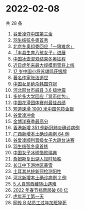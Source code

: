 # 2022-02-08

共 28 条

<!-- BEGIN -->
<!-- 最后更新时间 Tue Feb 08 2022 13:08:03 GMT+0800 (China Standard Time) -->

1. [谷爱凌夺中国第三金](https://www.zhihu.com/search?q=谷爱凌)
1. [羽生结弦冬奥首秀](https://www.zhihu.com/search?q=羽生结弦)
1. [北京冬奥组委回应「一墩难求」](https://www.zhihu.com/search?q=冰墩墩)
1. [「丰县生育八孩女子」进展](https://www.zhihu.com/search?q=丰县)
1. [中国冰壶混双结束冬奥征程](https://www.zhihu.com/search?q=冰壶)
1. [近日虎年来最大规模雨雪将上线](https://www.zhihu.com/search?q=虎年最大规模雨雪将上线)
1. [17 岁中国小将苏翊鸣获银牌](https://www.zhihu.com/search?q=苏翊鸣)
1. [著名作家张洁逝世](https://www.zhihu.com/search?q=张洁)
1. [中国女足绝杀韩国夺冠](https://www.zhihu.com/search?q=中国女足)
1. [河北邢台市威县 3.6 级地震](https://www.zhihu.com/search?q=河北邢台地震)
1. [多伦多大学回应「冥币红包」](https://www.zhihu.com/search?q=多伦多大学回应)
1. [中国花滑团体赛创最佳战绩](https://www.zhihu.com/search?q=花样滑冰)
1. [短道速滑 1000 米中国包揽金银](https://www.zhihu.com/search?q=短道速滑男子)
1. [谷爱凌冲金](https://www.zhihu.com/search?q=谷爱凌)
1. [金博洋赛季最高分](https://www.zhihu.com/search?q=金博洋赛季最高分)
1. [香港新增 351 例新冠肺炎确诊病例](https://www.zhihu.com/search?q=香港疫情)
1. [广西新增本土确诊病例 64 例](https://www.zhihu.com/search?q=广西疫情)
1. [谷爱凌顺利晋级女子大跳台决赛](https://www.zhihu.com/search?q=谷爱凌)
1. [羽生结弦冬奥首练](https://www.zhihu.com/search?q=羽生结弦)
1. [中国女子冰球惜败瑞典](https://www.zhihu.com/search?q=冰球)
1. [詹姆斯复出湖人加时险胜](https://www.zhihu.com/search?q=湖人)
1. [长江中下游地区暴雪](https://www.zhihu.com/search?q=长江中下游地区暴雪)
1. [土耳其总统新冠检测阳性](https://www.zhihu.com/search?q=土耳其总统)
1. [河北新增本土确诊病例 2 例](https://www.zhihu.com/search?q=河北疫情)
1. [5 人自驾西藏转山遇难](https://www.zhihu.com/search?q=西藏转山遇难)
1. [2022 年春节档票房破 60 亿](https://www.zhihu.com/search?q=春节档票房)
1. [虎年开工第一天](https://www.zhihu.com/search?q=虎年开工)
1. [网传 B 站员工过年加班猝死](https://www.zhihu.com/search?q=B站员工过年加班猝死)

<!-- END -->
